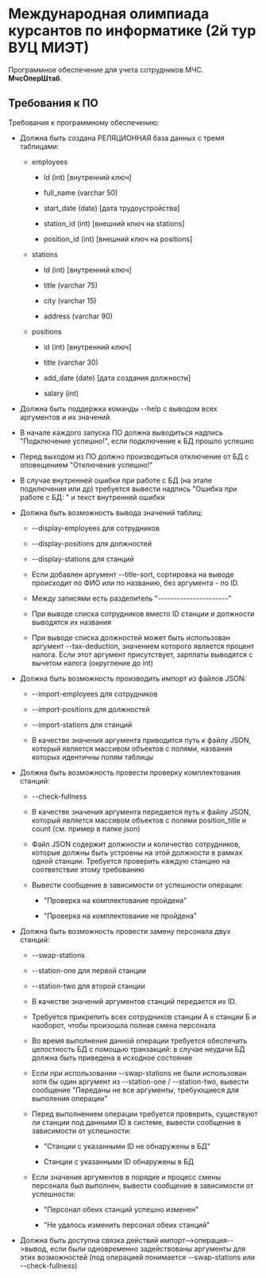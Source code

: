 # Международная олимпиада курсантов по информатике (2й тур ВУЦ МИЭТ)

Программное обеспечение для учета сотрудников МЧС. **МчсОперШтаб**.

## Требования к ПО

Требования к программному обеспечению:

* Должна быть создана РЕЛЯЦИОННАЯ база данных с тремя таблицами:
  
  * employees    
    
    * Id (int) [внутренний ключ]
    
    * full_name (varchar 50)
    
    * start_date (date) [дата трудоустройства]
    
    * station_id (int) [внешний ключ на stations]
    
    * position_id (int) [внешний ключ на positions]
  
  * stations
    
    * Id (int) [внутренний ключ]
    
    * title (varchar 75)
    
    * city (varchar 15)
    
    * address (varchar 90)
  
  * positions
    
    * id (int) [внутренний ключ]
    
    * title (varchar 30)
    
    * add_date (date) [дата создания должности]
    
    * salary (int)

* Должна быть поддержка команды --help с выводом всех аргументов и их значений

* В начале каждого запуска ПО должна выводиться надпись "Подключение успешно!", если подключение к БД прошло успешно

* Перед выходом из ПО должно производиться отключение от БД с оповещением "Отключение успешно!"

* В случае внутренней ошибки при работе с БД (на этапе подключения или др) требуется вывести надпись "Ошибка при работе с БД: " и текст внутренней ошибки

* Должна быть возможность вывода значений таблиц:
  
  * --display-employees для сотрудников
  
  * --display-positions для должностей
  
  * --display-stations для станций
  
  * Если добавлен аргумент --title-sort, сортировка на выводе происходит по ФИО или по названию, без аргумента - по ID.
  
  * Между записями есть разделитель "----------------------"
  
  * При выводе списка сотрудников вместо ID станции и должности выводятся их названия
  
  * При выводе списка должностей может быть использован аргумент --tax-deduction, значением которого является процент налога. Если этот аргумент присутствует, зарплаты выводятся с вычетом налога (округление до int)

* Должна быть возможность производить импорт из файлов JSON:
  
  * --import-employees для сотрудников
  
  * --import-positions для должностей
  
  * --import-stations для станций
  
  * В качестве значения аргумента приводится путь к файлу JSON, который является массивом объектов с полями, названия которых идентичны полям таблицы

* Должна быть возможность провести проверку комплектования станций:
  
  * --check-fullness
  
  * В качестве значения аргумента передается путь к файлу JSON, который является массивом объектов с полями position_title и count (см. пример в папке json)
  
  * Файл JSON содержит должности и количество сотрудников, которые должны быть устроены на этой должности в рамках одной станции. Требуется проверить каждую станцию на соответствие этому требованию
  
  * Вывести сообщение в зависимости от успешности операции:
    
    * "Проверка на комплектование пройдена"
    
    * "Проверка на комплектование не пройдена"

* Должна быть возможность провести замену персонала двух станций:
  
  * --swap-stations
  
  * --station-one для первой станции
  
  * --station-two для второй станции
  
  * В качестве значений аргументов станций передается их ID.
  
  * Требуется прикрепить всех сотрудников станции А к станции Б и наоборот, чтобы произошла полная смена персонала
  
  * Во время выполнения данной операции требуется обеспечить целостность БД с помощью транзакций: в случае неудачи БД должна быть приведена в исходное состояние
  
  * Если при использовании --swap-stations не были использован хотя бы один  аргумент из --station-one / --station-two, вывести сообщение "Переданы не все аргументы, требующиеся для выполения операции"
  
  * Перед выполнением операции требуется проверить, существуют ли станции под данными ID в системе, вывести сообщение в зависимости от успешности:
    
    * "Станции с указанными ID не обнаружены в БД"
    
    * Станции с указанными ID обнаружены в БД
  
  * Если значения аргументов в порядке и процесс смены персонала был выполнен, вывести сообщение в зависимости от успешности:
    
    * "Персонал обеих станций успешно изменен"
    
    * "Не удалось изменить персонал обеих станций"

* Должна быть доступна связка действий импорт-->операция-->вывод, если были одновременно задействованы аргументы для этих возможностей (под операцией понимается --swap-stations или --check-fullness)
